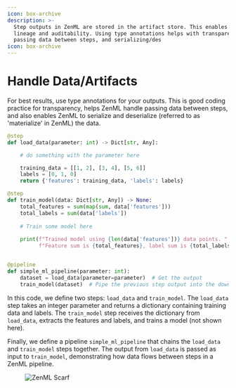 ```yaml
---
icon: box-archive
description: >-
  Step outputs in ZenML are stored in the artifact store. This enables caching,
  lineage and auditability. Using type annotations helps with transparency, 
  passing data between steps, and serializing/des
icon: box-archive
---
```


# Handle Data/Artifacts

For best results, use type annotations for your outputs. This is good coding practice for transparency, helps ZenML handle passing data between steps, and also enables ZenML to serialize and deserialize (referred to as 'materialize' in ZenML) the data.

```python
@step
def load_data(parameter: int) -> Dict[str, Any]:

    # do something with the parameter here

    training_data = [[1, 2], [3, 4], [5, 6]]
    labels = [0, 1, 0]
    return {'features': training_data, 'labels': labels}

@step
def train_model(data: Dict[str, Any]) -> None:
    total_features = sum(map(sum, data['features']))
    total_labels = sum(data['labels'])
    
    # Train some model here
    
    print(f"Trained model using {len(data['features'])} data points. "
          f"Feature sum is {total_features}, label sum is {total_labels}")


@pipeline  
def simple_ml_pipeline(parameter: int):
    dataset = load_data(parameter=parameter)  # Get the output 
    train_model(dataset)  # Pipe the previous step output into the downstream step
```

In this code, we define two steps: `load_data` and `train_model`. The `load_data` step takes an integer parameter and returns a dictionary containing training data and labels. The `train_model` step receives the dictionary from `load_data`, extracts the features and labels, and trains a model (not shown here).

Finally, we define a pipeline `simple_ml_pipeline` that chains the `load_data` and `train_model` steps together. The output from `load_data` is passed as input to `train_model`, demonstrating how data flows between steps in a ZenML pipeline.

<figure><img src="https://static.scarf.sh/a.png?x-pxid=f0b4f458-0a54-4fcd-aa95-d5ee424815bc" alt="ZenML Scarf"><figcaption></figcaption></figure>
